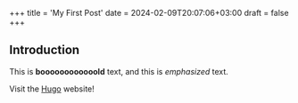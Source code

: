 +++
title = 'My First Post'
date = 2024-02-09T20:07:06+03:00
draft = false
+++

## Introduction

This is **boooooooooooold** text, and this is _emphasized_ text.

Visit the [Hugo](https://gohugo.io) website!
